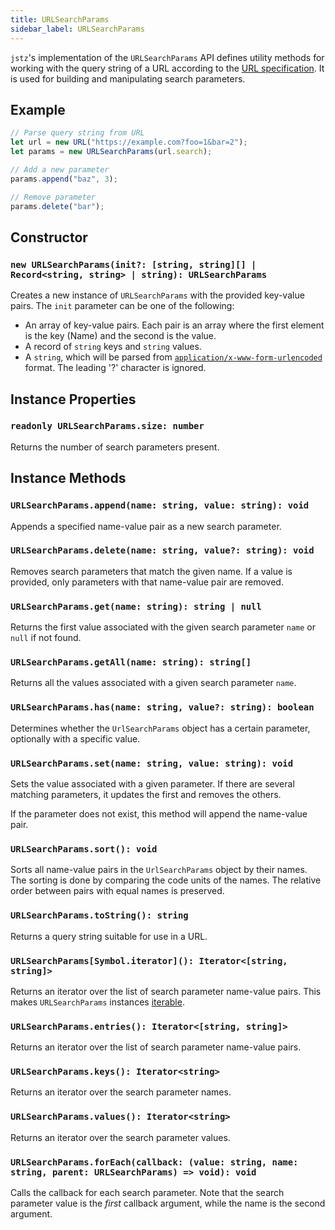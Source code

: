```yaml
---
title: URLSearchParams
sidebar_label: URLSearchParams
---
```


`jstz`'s implementation of the `URLSearchParams` API defines utility methods for working with the query string of a URL according to the [URL specification](https://url.spec.whatwg.org/#urlsearchparams). It is used for building and manipulating search parameters.

## Example

```typescript
// Parse query string from URL
let url = new URL("https://example.com?foo=1&bar=2");
let params = new URLSearchParams(url.search);

// Add a new parameter
params.append("baz", 3);

// Remove parameter
params.delete("bar");
```

## Constructor

### `new URLSearchParams(init?: [string, string][] | Record<string, string> | string): URLSearchParams`

Creates a new instance of `URLSearchParams` with the provided key-value pairs. The `init` parameter can be one of the following:

- An array of key-value pairs. Each pair is an array where the first element is the key (Name) and the second is the value.
- A record of `string` keys and `string` values.
- A `string`, which will be parsed from [`application/x-www-form-urlencoded`](https://url.spec.whatwg.org/#application/x-www-form-urlencoded) format. The leading '?' character is ignored.

## Instance Properties

### `readonly URLSearchParams.size: number`

Returns the number of search parameters present.

## Instance Methods

### `URLSearchParams.append(name: string, value: string): void`

Appends a specified name-value pair as a new search parameter.

### `URLSearchParams.delete(name: string, value?: string): void`

Removes search parameters that match the given name. If a value is provided, only parameters with that name-value pair are removed.

### `URLSearchParams.get(name: string): string | null`

Returns the first value associated with the given search parameter `name` or `null` if not found.

### `URLSearchParams.getAll(name: string): string[]`

Returns all the values associated with a given search parameter `name`.

### `URLSearchParams.has(name: string, value?: string): boolean`

Determines whether the `UrlSearchParams` object has a certain parameter, optionally with a specific value.

### `URLSearchParams.set(name: string, value: string): void`

Sets the value associated with a given parameter. If there are several matching parameters, it updates the first and removes the others.

If the parameter does not exist, this method will append the name-value pair.

### `URLSearchParams.sort(): void`

Sorts all name-value pairs in the `UrlSearchParams` object by their names. The sorting is done by comparing the code units of the names. The relative order between pairs with equal names is preserved.

### `URLSearchParams.toString(): string`

Returns a query string suitable for use in a URL.

### `URLSearchParams[Symbol.iterator](): Iterator<[string, string]>`

Returns an iterator over the list of search parameter name-value pairs. This makes `URLSearchParams` instances [iterable](https://developer.mozilla.org/en-US/docs/Web/JavaScript/Reference/Iteration_protocols#the_iterable_protocol).

### `URLSearchParams.entries(): Iterator<[string, string]>`

Returns an iterator over the list of search parameter name-value pairs.

### `URLSearchParams.keys(): Iterator<string>`

Returns an iterator over the search parameter names.

### `URLSearchParams.values(): Iterator<string>`

Returns an iterator over the search parameter values.

### `URLSearchParams.forEach(callback: (value: string, name: string, parent: URLSearchParams) => void): void`

Calls the callback for each search parameter. Note that the search parameter value is the _first_ callback argument, while the name is the second argument.

